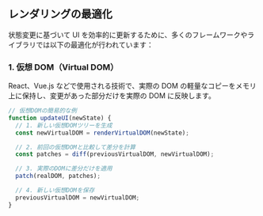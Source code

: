 ## レンダリングの最適化

状態変更に基づいて UI を効率的に更新するために、多くのフレームワークやライブラリでは以下の最適化が行われています：

### 1. 仮想 DOM（Virtual DOM）

React、Vue.js などで使用される技術で、実際の DOM の軽量なコピーをメモリ上に保持し、変更があった部分だけを実際の DOM に反映します。

```javascript
// 仮想DOMの簡易的な例
function updateUI(newState) {
  // 1. 新しい仮想DOMツリーを生成
  const newVirtualDOM = renderVirtualDOM(newState);

  // 2. 前回の仮想DOMと比較して差分を計算
  const patches = diff(previousVirtualDOM, newVirtualDOM);

  // 3. 実際のDOMに差分だけを適用
  patch(realDOM, patches);

  // 4. 新しい仮想DOMを保存
  previousVirtualDOM = newVirtualDOM;
}
```
